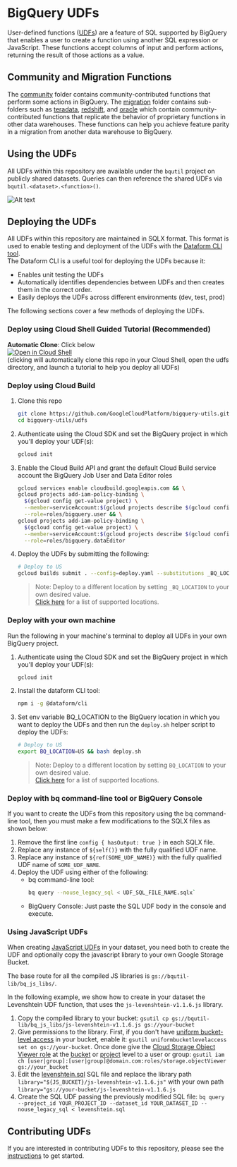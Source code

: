 # BigQuery UDFs

User-defined functions
([UDFs](https://cloud.google.com/bigquery/docs/reference/standard-sql/user-defined-functions))
are a feature of SQL supported by BigQuery that enables a user to create a function using another SQL expression or
JavaScript. These functions accept columns of input and perform actions, returning the result of those actions as a
value.

## Community and Migration Functions

The [community](/udfs/community) folder contains community-contributed functions that perform some actions in BigQuery.
The [migration](/udfs/migration) folder contains sub-folders such as [teradata](/udfs/migration/teradata),
[redshift](/udfs/migration/redshift), and [oracle](/udfs/migration/oracle) which contain community-contributed functions
that replicate the behavior of proprietary functions in other data warehouses. These functions can help you achieve
feature parity in a migration from another data warehouse to BigQuery.

## Using the UDFs

All UDFs within this repository are available under the `bqutil` project on publicly shared datasets. Queries can then
reference the shared UDFs via
`bqutil.<dataset>.<function>()`.

![Alt text](/images/public_udf_architecture.png?raw=true "Public UDFs")

## Deploying the UDFs

All UDFs within this repository are maintained in SQLX format. This format is used to enable testing and deployment of
the UDFs with the [Dataform CLI tool](https://docs.dataform.co/dataform-cli). \
The Dataform CLI is a useful tool for deploying the UDFs because it:

* Enables unit testing the UDFs
* Automatically identifies dependencies between UDFs and then creates them in the correct order.
* Easily deploys the UDFs across different environments (dev, test, prod)

The following sections cover a few methods of deploying the UDFs.

### Deploy using Cloud Shell Guided Tutorial (Recommended)

**Automatic Clone**: Click below\
   [![Open in Cloud Shell](http://gstatic.com/cloudssh/images/open-btn.svg)](https://console.cloud.google.com/cloudshell/editor?cloudshell_git_repo=https%3A%2F%2Fgithub.com%2FGoogleCloudPlatform%2Fbigquery-utils.git&cloudshell_workspace=udfs&cloudshell_tutorial=deploy_tutorial.md) \
   (clicking will automatically clone this repo in your Cloud Shell, open the udfs directory, and launch a tutorial to
   help you deploy all UDFs)

### Deploy using Cloud Build

1. Clone this repo

   ```bash
   git clone https://github.com/GoogleCloudPlatform/bigquery-utils.git
   cd bigquery-utils/udfs
   ```
1. Authenticate using the Cloud SDK and set the BigQuery project in which you'll deploy your UDF(s):

   ```bash 
   gcloud init
   ```

1. Enable the Cloud Build API and grant the default Cloud Build service account the BigQuery Job User and Data Editor
   roles
   ```bash
   gcloud services enable cloudbuild.googleapis.com && \
   gcloud projects add-iam-policy-binding \
     $(gcloud config get-value project) \
     --member=serviceAccount:$(gcloud projects describe $(gcloud config get-value project) --format="value(projectNumber)")"@cloudbuild.gserviceaccount.com" \
     --role=roles/bigquery.user && \
   gcloud projects add-iam-policy-binding \
     $(gcloud config get-value project) \
     --member=serviceAccount:$(gcloud projects describe $(gcloud config get-value project) --format="value(projectNumber)")"@cloudbuild.gserviceaccount.com" \
     --role=roles/bigquery.dataEditor
   ```
1. Deploy the UDFs by submitting the following:

   ```bash
   # Deploy to US
   gcloud builds submit . --config=deploy.yaml --substitutions _BQ_LOCATION=US
   ```
   > Note: Deploy to a different location by setting `_BQ_LOCATION` to your own
   > desired value.\
   > [Click here](https://cloud.google.com/bigquery/docs/locations#supported_regions)
   > for a list of supported locations.

### Deploy with your own machine

Run the following in your machine's terminal to deploy all UDFs in your own BigQuery project.

1. Authenticate using the Cloud SDK and set the BigQuery project in which you'll deploy your UDF(s):

   ```bash 
   gcloud init
   ```

1. Install the dataform CLI tool:

   ```bash
   npm i -g @dataform/cli
   ```

1. Set env variable BQ_LOCATION to the BigQuery location in which you want to deploy the UDFs and then run
   the `deploy.sh` helper script to deploy the UDFs:

   ```bash
   # Deploy to US
   export BQ_LOCATION=US && bash deploy.sh
   ```
   > Note: Deploy to a different location by setting `BQ_LOCATION` to your own
   > desired value.\
   > [Click here](https://cloud.google.com/bigquery/docs/locations#supported_regions)
   > for a list of supported locations.

### Deploy with bq command-line tool or BigQuery Console

If you want to create the UDFs from this repository using the bq command-line tool, then you must make a few
modifications to the SQLX files as shown below:

1. Remove the first line `config { hasOutput: true }` in each SQLX file.
1. Replace any instance of `${self()}` with the fully qualified UDF name.
1. Replace any instance of `${ref(SOME_UDF_NAME)}` with the fully qualified UDF name of `SOME_UDF_NAME`.
1. Deploy the UDF using either of the following:
    * bq command-line tool:
      ```bash
      bq query --nouse_legacy_sql < UDF_SQL_FILE_NAME.sqlx`
      ```
    * BigQuery Console: Just paste the SQL UDF body in the console and execute.

### Using JavaScript UDFs

When
creating [JavaScript UDFs](https://cloud.google.com/bigquery/docs/reference/standard-sql/user-defined-functions#javascript-udf-structure)
in your dataset, you need both to create the UDF and optionally copy the javascript library to your own Google Storage
Bucket.

The base route for all the compiled JS libraries is `gs://bqutil-lib/bq_js_libs/`.

In the following example, we show how to create in your dataset the Levenshtein UDF function, that uses
the `js-levenshtein-v1.1.6.js` library.

1. Copy the compiled library to your bucket:
   `gsutil cp gs://bqutil-lib/bq_js_libs/js-levenshtein-v1.1.6.js gs://your-bucket`
2. Give permissions to the library. First, if you don't
   have [uniform bucket-level access](https://cloud.google.com/storage/docs/using-uniform-bucket-level-access)
   in your bucket, enable it: `gsutil uniformbucketlevelaccess set on gs://your-bucket`. Once done give
   the [Cloud Storage Object Viewer role](https://cloud.google.com/storage/docs/access-control/iam-roles)
   at the [bucket](https://cloud.google.com/storage/docs/access-control/using-iam-permissions#bucket-add)
   or [project](https://cloud.google.com/sdk/gcloud/reference/projects/add-iam-policy-binding)
   level to a user or
   group: `gsutil iam ch [user|group]:[user|group]@domain.com:roles/storage.objectViewer gs://your_bucket`
3. Edit the [levenshtein.sql](community/levenshtein.sql) SQL file and replace the library
   path `library="${JS_BUCKET}/js-levenshtein-v1.1.6.js"` with your own
   path `library="gs://your-bucket/js-levenshtein-v1.1.6.js`
4. Create the SQL UDF passing the previously modified SQL file:
   `bq query --project_id YOUR_PROJECT_ID --dataset_id YOUR_DATASET_ID --nouse_legacy_sql < levenshtein.sql`

## Contributing UDFs

If you are interested in contributing UDFs to this repository, please see the
[instructions](/udfs/CONTRIBUTING.md) to get started.
